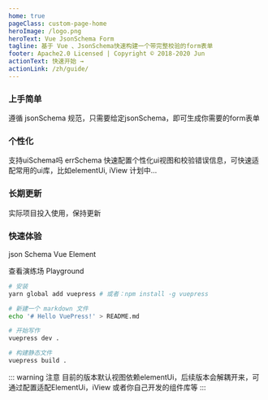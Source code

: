 ```yaml
---
home: true
pageClass: custom-page-home
heroImage: /logo.png
heroText: Vue JsonSchema Form
tagline: 基于 Vue 、JsonSchema快速构建一个带完整校验的form表单
footer: Apache2.0 Licensed | Copyright © 2018-2020 Jun
actionText: 快速开始 →
actionLink: /zh/guide/
---
```


### 上手简单
遵循 jsonSchema 规范，只需要给定jsonSchema，即可生成你需要的form表单

### 个性化
支持uiSchema吗 errSchema 快速配置个性化ui视图和校验错误信息，可快速适配常用的ui库，比如elementUi, iView 计划中...

### 长期更新
实际项目投入使用，保持更新



### 快速体验
json Schema
Vue
Element

查看演练场
Playground

``` bash
# 安装
yarn global add vuepress # 或者：npm install -g vuepress

# 新建一个 markdown 文件
echo '# Hello VuePress!' > README.md

# 开始写作
vuepress dev .

# 构建静态文件
vuepress build .
```

::: warning 注意
目前的版本默认视图依赖elementUi，后续版本会解耦开来，可通过配置适配ElementUi，iView 或者你自己开发的组件库等
:::

